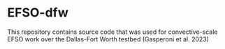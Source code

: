 # EFSO-dfw
This repository contains source code that was used for convective-scale EFSO work over the Dallas-Fort Worth testbed (Gasperoni et al. 2023)
